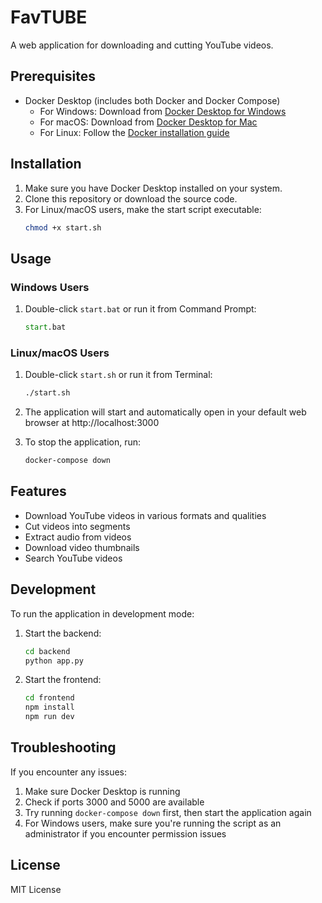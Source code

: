 # FavTUBE

A web application for downloading and cutting YouTube videos.

## Prerequisites

- Docker Desktop (includes both Docker and Docker Compose)
  - For Windows: Download from [Docker Desktop for Windows](https://www.docker.com/products/docker-desktop)
  - For macOS: Download from [Docker Desktop for Mac](https://www.docker.com/products/docker-desktop)
  - For Linux: Follow the [Docker installation guide](https://docs.docker.com/engine/install/)

## Installation

1. Make sure you have Docker Desktop installed on your system.
2. Clone this repository or download the source code.
3. For Linux/macOS users, make the start script executable:
   ```bash
   chmod +x start.sh
   ```

## Usage

### Windows Users
1. Double-click `start.bat` or run it from Command Prompt:
   ```cmd
   start.bat
   ```

### Linux/macOS Users
1. Double-click `start.sh` or run it from Terminal:
   ```bash
   ./start.sh
   ```

2. The application will start and automatically open in your default web browser at http://localhost:3000

3. To stop the application, run:
   ```bash
   docker-compose down
   ```

## Features

- Download YouTube videos in various formats and qualities
- Cut videos into segments
- Extract audio from videos
- Download video thumbnails
- Search YouTube videos

## Development

To run the application in development mode:

1. Start the backend:
   ```bash
   cd backend
   python app.py
   ```

2. Start the frontend:
   ```bash
   cd frontend
   npm install
   npm run dev
   ```

## Troubleshooting

If you encounter any issues:

1. Make sure Docker Desktop is running
2. Check if ports 3000 and 5000 are available
3. Try running `docker-compose down` first, then start the application again
4. For Windows users, make sure you're running the script as an administrator if you encounter permission issues

## License

MIT License
